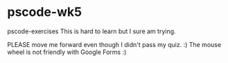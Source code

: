 # pscode-wk5
pscode-exercises
This is hard to learn but I sure am trying. 


PLEASE move me forward even though I didn't pass my quiz. :) The mouse wheel is not friendly with Google Forms :) 
